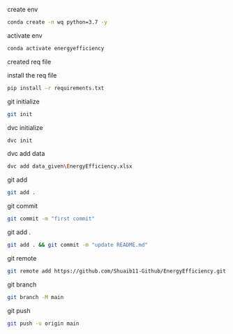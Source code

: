 create env

```bash
conda create -n wq python=3.7 -y
```

activate env

```bash
conda activate energyefficiency
```

created req file

install the req file

```bash
pip install -r requirements.txt
```
git initialize
```bash
git init
```

dvc initialize
```bash
dvc init
```

dvc add data
```bash
dvc add data_given\EnergyEfficiency.xlsx
```

git add
```bash
git add .
```

git commit
```bash
git commit -m "first commit"
```

git add .
```bash
git add . && git commit -m "update README.md"
```

git remote
```bash
git remote add https://github.com/Shuaib11-Github/EnergyEfficiency.git
```

git branch
```bash
git branch -M main
```

git push
```bash
git push -u origin main
```

